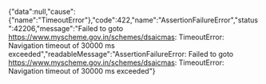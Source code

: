 {"data":null,"cause":{"name":"TimeoutError"},"code":422,"name":"AssertionFailureError","status":42206,"message":"Failed to goto https://www.myscheme.gov.in/schemes/dsaicmas: TimeoutError: Navigation timeout of 30000 ms exceeded","readableMessage":"AssertionFailureError: Failed to goto https://www.myscheme.gov.in/schemes/dsaicmas: TimeoutError: Navigation timeout of 30000 ms exceeded"}